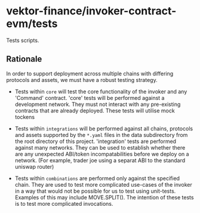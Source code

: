 # vektor-finance/invoker-contract-evm/tests

Tests scripts.

## Rationale

In order to support deployment across multiple chains with differing protocols and assets, we must have a robust testing strategy.

- Tests within `core` will test the core functionality of the invoker and any 'Command' contract.
'core' tests will be performed against a development network. They must not interact with any pre-existing contracts that are already deployed. These tests will utilise mock tockens

- Tests within `integrations` will be performed against all chains, protocols and assets supported by the `*.yaml` files in the data subdirectory from the root directory of this project.
'integration' tests are performed against many networks. They can be used to establish whether there are any unexpected ABI/token incompatabilities before we deploy on a network. (For example, trader joe using a separat ABI to the standard uniswap router)

- Tests within `combinations` are performed only against the specified chain. They are used to test more complicated use-cases of the invoker in a way that would not be possible for us to test using unit-tests.
Examples of this may include MOVE.SPLIT(). The intention of these tests is to test more complicated invocations.